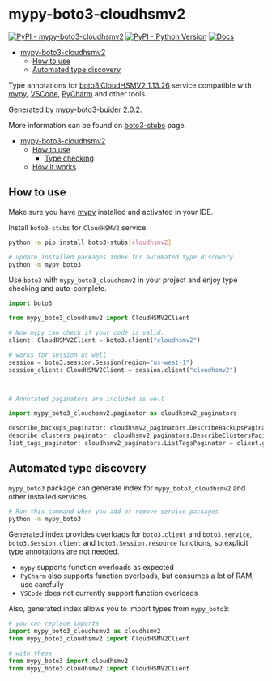 # mypy-boto3-cloudhsmv2

[![PyPI - mypy-boto3-cloudhsmv2](https://img.shields.io/pypi/v/mypy-boto3-cloudhsmv2.svg?color=blue)](https://pypi.org/project/mypy-boto3-cloudhsmv2)
[![PyPI - Python Version](https://img.shields.io/pypi/pyversions/mypy-boto3-cloudhsmv2.svg?color=blue)](https://pypi.org/project/mypy-boto3-cloudhsmv2)
[![Docs](https://img.shields.io/readthedocs/mypy-boto3-builder.svg?color=blue)](https://mypy-boto3-builder.readthedocs.io/)

- [mypy-boto3-cloudhsmv2](#mypy-boto3-cloudhsmv2)
  - [How to use](#how-to-use)
  - [Automated type discovery](#automated-type-discovery)


Type annotations for
[boto3.CloudHSMV2 1.13.26](https://boto3.amazonaws.com/v1/documentation/api/1.13.26/reference/services/cloudhsmv2.html#CloudHSMV2) service
compatible with [mypy](https://github.com/python/mypy), [VSCode](https://code.visualstudio.com/),
[PyCharm](https://www.jetbrains.com/pycharm/) and other tools.

Generated by [mypy-boto3-buider 2.0.2](https://github.com/vemel/mypy_boto3_builder).

More information can be found on [boto3-stubs](https://pypi.org/project/boto3-stubs/) page.

- [mypy-boto3-cloudhsmv2](#mypy-boto3-cloudhsmv2)
  - [How to use](#how-to-use)
    - [Type checking](#type-checking)
  - [How it works](#how-it-works)

## How to use

Make sure you have [mypy](https://github.com/python/mypy) installed and activated in your IDE.

Install `boto3-stubs` for `CloudHSMV2` service.

```bash
python -m pip install boto3-stubs[cloudhsmv2]

# update installed packages index for automated type discovery
python -m mypy_boto3
```

Use `boto3` with `mypy_boto3_cloudhsmv2` in your project and enjoy type checking and auto-complete.

```python
import boto3

from mypy_boto3_cloudhsmv2 import CloudHSMV2Client

# Now mypy can check if your code is valid.
client: CloudHSMV2Client = boto3.client("cloudhsmv2")

# works for session as well
session = boto3.session.Session(region="us-west-1")
session_client: CloudHSMV2Client = session.client("cloudhsmv2")



# Annotated paginators are included as well

import mypy_boto3_cloudhsmv2.paginator as cloudhsmv2_paginators

describe_backups_paginator: cloudhsmv2_paginators.DescribeBackupsPaginator = client.get_paginator("describe_backups")
describe_clusters_paginator: cloudhsmv2_paginators.DescribeClustersPaginator = client.get_paginator("describe_clusters")
list_tags_paginator: cloudhsmv2_paginators.ListTagsPaginator = client.get_paginator("list_tags")
```

## Automated type discovery

`mypy_boto3` package can generate index for `mypy_boto3_cloudhsmv2` and other installed services.

```bash
# Run this command when you add or remove service packages
python -m mypy_boto3
```

Generated index provides overloads for `boto3.client` and `boto3.service`,
`boto3.Session.client` and `boto3.Session.resource` functions,
so explicit type annotations are not needed.

- `mypy` supports function overloads as expected
- `PyCharm` also supports function overloads, but consumes a lot of RAM, use carefully
- `VSCode` does not currently support function overloads

Also, generated index allows you to import types from `mypy_boto3`:

```python
# you can replace imports
import mypy_boto3_cloudhsmv2 as cloudhsmv2
from mypy_boto3_cloudhsmv2 import CloudHSMV2Client

# with these
from mypy_boto3 import cloudhsmv2
from mypy_boto3.cloudhsmv2 import CloudHSMV2Client
```